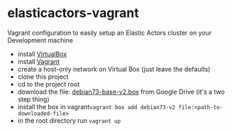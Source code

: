 elasticactors-vagrant
=====================

Vagrant configuration to easily setup an Elastic Actors cluster on your Development machine

* install [VirtualBox](https://www.virtualbox.org/wiki/Downloads)
* install [Vagrant](http://www.vagrantup.com/downloads.html)
* create a host-only network on Virtual Box (just leave the defaults)
* clone this project
* cd to the project root
* download the file: [debian73-base-v2.box](http://goo.gl/azKl70) from Google Drive (it's a two step thing)
* install the box in vagrant```vagrant box add debian73-v2 file:<path-to-downloaded-file>```
* in the root directory run ```vagrant up```
